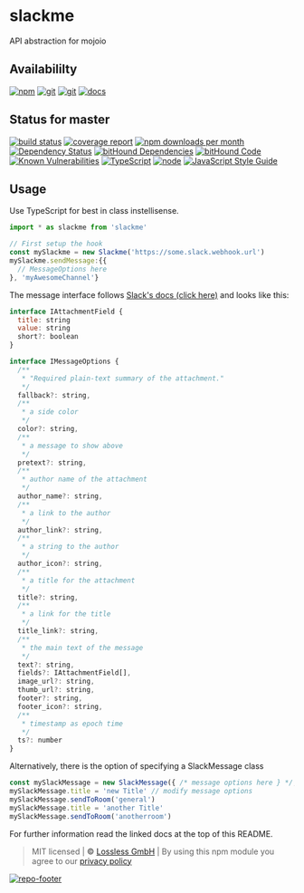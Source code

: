 # slackme

API abstraction for mojoio

## Availabililty

[![npm](https://mojoio.gitlab.io/assets/repo-button-npm.svg)](https://www.npmjs.com/package/slackme)
[![git](https://mojoio.gitlab.io/assets/repo-button-git.svg)](https://GitLab.com/mojoio/slackme)
[![git](https://mojoio.gitlab.io/assets/repo-button-mirror.svg)](https://github.com/mojoio/slackme)
[![docs](https://mojoio.gitlab.io/assets/repo-button-docs.svg)](https://mojoio.gitlab.io/slackme/)

## Status for master

[![build status](https://GitLab.com/mojoio/slackme/badges/master/build.svg)](https://GitLab.com/mojoio/slackme/commits/master)
[![coverage report](https://GitLab.com/mojoio/slackme/badges/master/coverage.svg)](https://GitLab.com/mojoio/slackme/commits/master)
[![npm downloads per month](https://img.shields.io/npm/dm/slackme.svg)](https://www.npmjs.com/package/slackme)
[![Dependency Status](https://david-dm.org/mojoio/slackme.svg)](https://david-dm.org/mojoio/slackme)
[![bitHound Dependencies](https://www.bithound.io/github/mojoio/slackme/badges/dependencies.svg)](https://www.bithound.io/github/mojoio/slackme/master/dependencies/npm)
[![bitHound Code](https://www.bithound.io/github/mojoio/slackme/badges/code.svg)](https://www.bithound.io/github/mojoio/slackme)
[![Known Vulnerabilities](https://snyk.io/test/npm/slackme/badge.svg)](https://snyk.io/test/npm/slackme)
[![TypeScript](https://img.shields.io/badge/TypeScript-2.x-blue.svg)](https://nodejs.org/dist/latest-v6.x/docs/api/)
[![node](https://img.shields.io/badge/node->=%206.x.x-blue.svg)](https://nodejs.org/dist/latest-v6.x/docs/api/)
[![JavaScript Style Guide](https://img.shields.io/badge/code%20style-standard-brightgreen.svg)](https://standardjs.com/)

## Usage

Use TypeScript for best in class instellisense.

```javascript
import * as slackme from 'slackme'

// First setup the hook
const mySlackme = new Slackme('https://some.slack.webhook.url')
mySlackme.sendMessage:{{
  // MessageOptions here
}, 'myAwesomeChannel'}
```

The message interface follows [Slack's docs (click here)](https://api.slack.com/docs/message-formatting) and looks like this:

```javascript
interface IAttachmentField {
  title: string
  value: string
  short?: boolean
}

interface IMessageOptions {
  /**
   * "Required plain-text summary of the attachment."
   */
  fallback?: string,
  /**
   * a side color
   */
  color?: string,
  /**
   * a message to show above
   */
  pretext?: string,
  /**
   * author name of the attachment
   */
  author_name?: string,
  /**
   * a link to the author
   */
  author_link?: string,
  /**
   * a string to the author
   */
  author_icon?: string,
  /**
   * a title for the attachment
   */
  title?: string,
  /**
   * a link for the title
   */
  title_link?: string,
  /**
   * the main text of the message
   */
  text?: string,
  fields?: IAttachmentField[],
  image_url?: string,
  thumb_url?: string,
  footer?: string,
  footer_icon?: string,
  /**
   * timestamp as epoch time
   */
  ts?: number
}
```

Alternatively, there is the option of specifying a SlackMessage class

```javascript
const mySlackMessage = new SlackMessage({ /* message options here } */, mySlackme)
mySlackMessage.title = 'new Title' // modify message options
mySlackMessage.sendToRoom('general')
mySlackMessage.title = 'another Title'
mySlackMessage.sendToRoom('anotherroom')
```

For further information read the linked docs at the top of this README.

> MIT licensed | **&copy;** [Lossless GmbH](https://lossless.gmbh)
> | By using this npm module you agree to our [privacy policy](https://lossless.gmbH/privacy.html)

[![repo-footer](https://mojoio.gitlab.io/assets/repo-footer.svg)](https://mojo.io)
